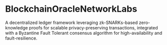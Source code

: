 # BlockchainOracleNetworkLabs
A decentralized ledger framework leveraging zk-SNARKs-based zero-knowledge proofs for scalable privacy-preserving transactions, integrated with a Byzantine Fault Tolerant consensus algorithm for high-availability and fault-resilience.
